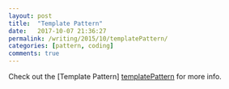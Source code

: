 ```yaml
---
layout: post
title:  "Template Pattern"
date:   2017-10-07 21:36:27
permalink: /writing/2015/10/templatePattern/
categories: [pattern, coding]
comments: true
---
```

Check out the [Template Pattern] [templatePattern] for more info.

[templatePattern]: http://wiki.c2.com/?TemplateMethodPattern